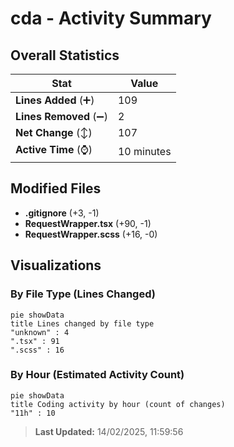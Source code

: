 # cda - Activity Summary 

## Overall Statistics

| Stat                   | Value                                                             |
| ---------------------- | ----------------------------------------------------------------- |
| **Lines Added** (➕)   | 109                                          |
| **Lines Removed** (➖) | 2                                        |
| **Net Change** (↕)    | 107                |
| **Active Time** (⌚)   | 10 minutes |


## Modified Files
- **.gitignore** (+3, -1)
- **RequestWrapper.tsx** (+90, -1)
- **RequestWrapper.scss** (+16, -0)

## Visualizations

### By File Type (Lines Changed)

```mermaid
pie showData
title Lines changed by file type
"unknown" : 4
".tsx" : 91
".scss" : 16
```

### By Hour (Estimated Activity Count)

```mermaid
pie showData
title Coding activity by hour (count of changes)
"11h" : 10
```


> **Last Updated:** 14/02/2025, 11:59:56